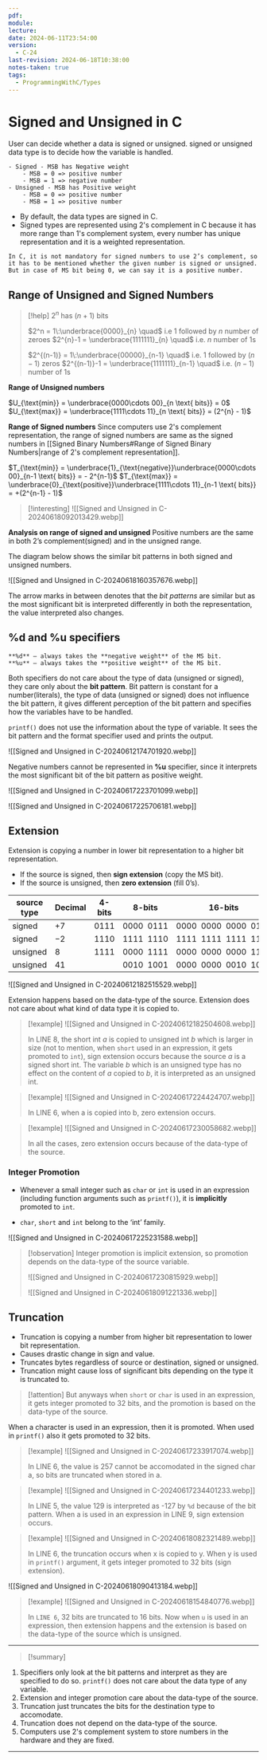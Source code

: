 ```yaml
---
pdf: 
module: 
lecture: 
date: 2024-06-11T23:54:00
version:
  - C-24
last-revision: 2024-06-18T10:38:00
notes-taken: true
tags:
  - ProgrammingWithC/Types
---
```

# Signed and Unsigned in C

User can decide whether a data is signed or unsigned. signed or unsigned data type is to decide how the variable is handled.

```ad-important
- Signed - MSB has Negative weight
	- MSB = 0 => positive number
	- MSB = 1 => negative number
- Unsigned - MSB has Positive weight
	- MSB = 0 => positive number
	- MSB = 1 => positive number
```

- By default, the data types are signed in C.
- Signed types are represented using 2's complement in C because it has more range than 1's complement system, every number has unique representation and it is a weighted representation.

```ad-caution
In C, it is not mandatory for signed numbers to use 2’s complement, so it has to be mentioned whether the given number is signed or unsigned.
But in case of MS bit being 0, we can say it is a positive number.
```

## Range of Unsigned and Signed Numbers
> [!help] 
> $2^n$ has $(n+1)$ bits
> 
> $2^n = 1\:\underbrace{0000}_{n} \quad$         i.e  $1$ followed by $n$ number of zeroes
> $2^{n}-1 = \underbrace{1111111}_{n} \quad$      i.e. $n$ number of $1$s
> 
> $2^{(n-1)} = 1\:\underbrace{00000}_{n-1} \quad$             i.e. $1$ followed by $(n-1)$ zeros
> $2^{(n-1)}-1 = \underbrace{1111111}_{n-1} \quad$                i.e. $(n-1)$ number of 1s

**Range of Unsigned numbers**

$U_{\text{min}} = \underbrace{0000\cdots 00}_{n \text{ bits}} = 0$ 
$U_{\text{max}} = \underbrace{1111\cdots 11}_{n \text{ bits}} = (2^{n} - 1)$ 

**Range of Signed numbers**
Since computers use 2's complement representation, the range of signed numbers are same as the signed numbers in [[Signed Binary Numbers#Range of Signed Binary Numbers|range of 2's complement representation]].

$T_{\text{min}} = \underbrace{1}_{\text{negative}}\underbrace{0000\cdots 00}_{n-1 \text{ bits}} = - 2^{n-1}$ 
$T_{\text{max}} = \underbrace{0}_{\text{positive}}\underbrace{1111\cdots 11}_{n-1 \text{ bits}} = +(2^{n-1} - 1)$ 

> [!interesting] 
> ![[Signed and Unsigned in C-20240618092013429.webp]]

**Analysis on range of signed and unsigned**
Positive numbers are the same in both 2’s complement(signed) and in the unsigned range. 

The diagram below shows the similar bit patterns in both signed and unsigned numbers.

![[Signed and Unsigned in C-20240618160357676.webp]]

The arrow marks in between denotes that the *bit patterns* are similar but as the most significant bit is interpreted differently in both the representation, the value interpreted also changes.

## %d and %u specifiers

```ad-note
**%d** – always takes the **negative weight** of the MS bit.
**%u** – always takes the **positive weight** of the MS bit.
```

Both specifiers do not care about the type of data (unsigned or signed), they care only about the **bit pattern**.
Bit pattern is constant for a number(literals), the type of data (unsigned or signed) does not influence the bit pattern, it gives different perception of the bit pattern and specifies how the variables have to be handled.

`printf()` does not use the information about the type of variable. It sees the bit pattern and the format specifier used and prints the output.

![[Signed and Unsigned in C-20240612174701920.webp]]

Negative numbers cannot be represented in **%u** specifier, since it interprets the most significant bit of the bit pattern as positive weight.

![[Signed and Unsigned in C-20240617223701099.webp]]

![[Signed and Unsigned in C-20240617225706181.webp]]

## Extension

Extension is copying a number in lower bit representation to a higher bit representation.
- If the source is signed, then **sign extension** (copy the MS bit).
- If the source is unsigned, then **zero extension** (fill 0’s).

| source type | Decimal | 4-bits | 8-bits          | 16-bits                           |
| ----------- | ------- | ------ | --------------- | --------------------------------- |
| signed      | $+7$    | $0111$ | $0000\:\: 0111$ | $0000\:\: 0000\:\: 0000\:\: 0111$ |
| signed      | $-2$    | $1110$ | $1111\:\: 1110$ | $1111\:\: 1111\:\:1111\:\: 1110$  |
| unsigned    | $8$     | $1111$ | $0000\:\:1111$  | $0000\:\:0000\:\:0000\:\:1111$    |
| unsigned    | $41$    |        | $0010\:\:1001$  | $0000\:\:0000\:\:0010\:\:1001$    |

![[Signed and Unsigned in C-20240612182515529.webp]]

Extension happens based on the data-type of the source. Extension does not care about what kind of data type it is copied to.

> [!example] 
> ![[Signed and Unsigned in C-20240612182504608.webp]]
> 
> In LINE 8, the short int $a$ is copied to unsigned int $b$ which is larger in size (not to mention, when `short` used in an expression, it gets promoted to `int`), sign extension occurs because the source $a$ is a signed short int. The variable $b$ which is an unsigned type has no effect on the content of $a$ copied to $b$, it is interpreted as an unsigned int.

> [!example] 
> ![[Signed and Unsigned in C-20240617224424707.webp]]
> 
> In LINE 6, when a is copied into b, zero extension occurs.

> [!example] 
> ![[Signed and Unsigned in C-20240617230058682.webp]]
> 
> In all the cases, zero extension occurs because of the data-type of the source.

### Integer Promotion

- Whenever a small integer such as `char` or `int` is used in an expression (including function arguments such as `printf()`), it is **implicitly** promoted to `int`.

- `char`, `short` and `int` belong to the ‘int’ family.

![[Signed and Unsigned in C-20240617225231588.webp]]

> [!observation] 
> Integer promotion is implicit extension, so promotion depends on the data-type of the source variable.
>
> ![[Signed and Unsigned in C-20240617230815929.webp]]
> 
> ![[Signed and Unsigned in C-20240618091221336.webp]]

## Truncation

- Truncation is copying a number from higher bit representation to lower bit representation.
- Causes drastic change in sign and value.
- Truncates bytes regardless of source or destination, signed or unsigned.
- Truncation might cause loss of significant bits depending on the type it is truncated to.

> [!attention] 
> But anyways when `short` or `char` is used in an expression, it gets integer promoted to $32$ bits, and the promotion is based on the data-type of the source.

When a character is used in an expression, then it is promoted. When used in `printf()` also it gets promoted to 32 bits.

> [!example] 
> ![[Signed and Unsigned in C-20240617233917074.webp]]
> 
> In LINE 6, the value is 257 cannot be accomodated in the signed char a, so bits are truncated when stored in a.

> [!example] 
> ![[Signed and Unsigned in C-20240617234401233.webp]]
> 
> In LINE 5, the value 129 is interpreted as -127 by `%d` because of the bit pattern. When a is used in an expression in LINE 9, sign extension occurs.

> [!example] 
> ![[Signed and Unsigned in C-20240618082321489.webp]]
> 
> In LINE  6, the truncation occurs when x is copied to y. When y is used in `printf()` argument, it gets integer promoted to 32 bits (sign extension).

![[Signed and Unsigned in C-20240618090413184.webp]]

> [!example] 
> ![[Signed and Unsigned in C-20240618154840776.webp]]
> 
> In `LINE 6`, 32 bits are truncated to 16 bits. Now when `u` is used in an expression, then extension happens and the extension is based on the data-type of the source which is unsigned.

---

> [!summary] 

1. Specifiers only look at the bit patterns and interpret as they are specified to do so. `printf()` does not care about the data type of any variable.
2. Extension and integer promotion care about the data-type of the source.
3. Truncation just truncates the bits for the destination type to accomodate.
4. Truncation does not depend on the data-type of the source.
5. Computers use 2's complement system to store numbers in the hardware and they are fixed.

---